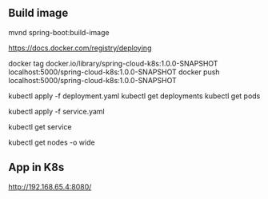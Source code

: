## Build image

mvnd spring-boot:build-image

https://docs.docker.com/registry/deploying

docker tag docker.io/library/spring-cloud-k8s:1.0.0-SNAPSHOT localhost:5000/spring-cloud-k8s:1.0.0-SNAPSHOT
docker push localhost:5000/spring-cloud-k8s:1.0.0-SNAPSHOT

kubectl apply -f deployment.yaml
kubectl get deployments
kubectl get pods

kubectl apply -f service.yaml

kubectl get service

kubectl get nodes -o wide

## App in K8s

http://192.168.65.4:8080/